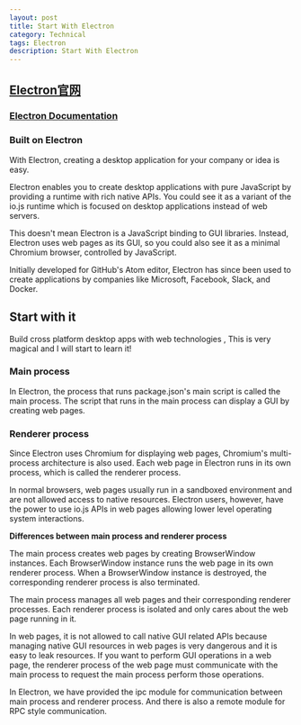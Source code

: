 ```yaml
---
layout: post
title: Start With Electron
category: Technical
tags: Electron
description: Start With Electron
---
```


## [Electron官网](http://electron.atom.io/)

### [Electron Documentation](http://electron.atom.io/docs/v0.31.0/)

### Built on Electron

With Electron, creating a desktop application for your company or idea is easy.
 
Electron enables you to create desktop applications with pure JavaScript by providing a runtime with rich native APIs. You could see it as a variant of the io.js runtime which is focused on desktop applications instead of web servers.

This doesn't mean Electron is a JavaScript binding to GUI libraries. Instead, Electron uses web pages as its GUI, so you could also see it as a minimal Chromium browser, controlled by JavaScript.

Initially developed for GitHub's Atom editor, Electron has since been used to create applications by companies like Microsoft, Facebook, Slack, and Docker.

## Start with it 

Build cross platform desktop apps with web technologies , This is very magical and I will start to learn it!

### Main process

In Electron, the process that runs package.json's main script is called the main process. The script that runs in the main process can display a GUI by creating web pages.

### Renderer process

Since Electron uses Chromium for displaying web pages, Chromium's multi-process architecture is also used. Each web page in Electron runs in its own process, which is called the renderer process.

In normal browsers, web pages usually run in a sandboxed environment and are not allowed access to native resources. Electron users, however, have the power to use io.js APIs in web pages allowing lower level operating system interactions.

**Differences between main process and renderer process**

The main process creates web pages by creating BrowserWindow instances. Each BrowserWindow instance runs the web page in its own renderer process. When a BrowserWindow instance is destroyed, the corresponding renderer process is also terminated.

The main process manages all web pages and their corresponding renderer processes. Each renderer process is isolated and only cares about the web page running in it.

In web pages, it is not allowed to call native GUI related APIs because managing native GUI resources in web pages is very dangerous and it is easy to leak resources. If you want to perform GUI operations in a web page, the renderer process of the web page must communicate with the main process to request the main process perform those operations.

In Electron, we have provided the ipc module for communication between main process and renderer process. And there is also a remote module for RPC style communication.
